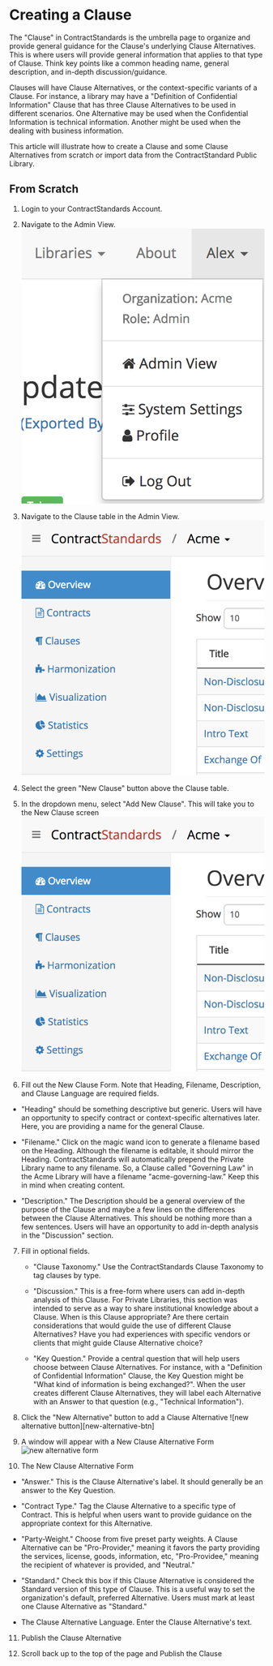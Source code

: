 # Creating a Clause

The "Clause" in ContractStandards is the umbrella page to organize and provide general guidance for the Clause's underlying Clause Alternatives. This is where users will provide general information that applies to that type of Clause. Think key points like a common heading name, general description, and in-depth discussion/guidance.

Clauses will have Clause Alternatives, or the context-specific variants of a Clause. For instance, a library may have a "Definition of Confidential Information" Clause that has three Clause Alternatives to be used in different scenarios. One Alternative may be used when the Confidential Information is technical information. Another might be used when the dealing with business information.

This article will illustrate how to create a Clause and some Clause Alternatives from scratch or import data from the ContractStandard Public Library.

## From Scratch
1. Login to your ContractStandards Account.

2. Navigate to the Admin View. ![user menu][user-name]

3. Navigate to the Clause table in the Admin View. ![nav sidebar][nav-sidebar]

4. Select the green "New Clause" button above the Clause table.

5. In the dropdown menu, select "Add New Clause". This will take you to the New Clause screen ![nav sidebar][nav-sidebar]

6. Fill out the New Clause Form. Note that Heading, Filename, Description, and Clause Language are required fields.

  * "Heading" should be something descriptive but generic. Users will have an opportunity to specify contract or context-specific alternatives later. Here, you are providing a name for the general Clause.

  * "Filename." Click on the magic wand icon to generate a filename based on the Heading. Although the filename is editable, it should mirror the Heading. ContractStandards will automatically prepend the Private Library name to any filename. So, a Clause called "Governing Law" in the Acme Library will have a filename "acme-governing-law." Keep this in mind when creating content.

  * "Description." The Description should be a general overview of the purpose of the Clause and maybe a few lines on the differences between the Clause Alternatives. This should be nothing more than a few sentences. Users will have an opportunity to add in-depth analysis in the "Discussion" section.

7. Fill in optional fields.

   * "Clause Taxonomy." Use the ContractStandards Clause Taxonomy to tag clauses by type.

   * "Discussion." This is a free-form where users can add in-depth analysis of this Clause. For Private Libraries, this section was intended to serve as a way to share institutional knowledge about a Clause. When is this Clause appropriate? Are there certain considerations that would guide the use of different Clause Alternatives? Have you had experiences with specific vendors or clients that might guide Clause Alternative choice?

   * "Key Question." Provide a central question that will help users choose between Clause Alternatives. For instance, with a "Definition of Confidential Information" Clause, the Key Question might be "What kind of information is being exchanged?". When the user creates different Clause Alternatives, they will label each Alternative with an Answer to that question (e.g., "Technical Information").

8. Click the "New Alternative" button to add a Clause Alternative ![new alternative button][new-alternative-btn]

9. A window will appear with a New Clause Alternative Form ![new alternative form][new-alternative-form]

10. The New Clause Alternative Form

  * "Answer." This is the Clause Alternative's label. It should generally be an answer to the Key Question.

  * "Contract Type." Tag the Clause Alternative to a specific type of Contract. This is helpful when users want to provide guidance on the appropriate context for this Alternative.

  * "Party-Weight." Choose from five preset party weights. A Clause Alternative can be "Pro-Provider," meaning it favors the party providing the services, license, goods, information, etc, "Pro-Providee," meaning the recipient of whatever is provided, and "Neutral."

  * "Standard." Check this box if this Clause Alternative is considered the Standard version of this type of Clause. This is a useful way to set the organization's default, preferred Alternative. Users must mark at least one Clause Alternative as "Standard."

  * The Clause Alternative Language. Enter the Clause Alternative's text.

11. Publish the Clause Alternative

12. Scroll back up to the top of the page and Publish the Clause

[user-name]: img/user-menu.png
[nav-sidebar]: img/nav-sidebar.png
[new-clause-btn]: img/new-clause-btn.png
[new-alternative-button]: img/new-alternative-btn.png
[new-alternative-form]: img/new-alternative-form.png
